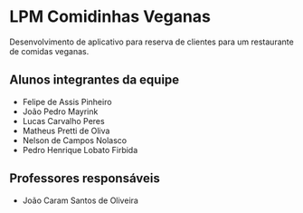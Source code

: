 # LPM Comidinhas Veganas
Desenvolvimento de aplicativo para reserva de clientes para um restaurante de comidas veganas.

## Alunos integrantes da equipe

* Felipe de Assis Pinheiro
* João Pedro Mayrink
* Lucas Carvalho Peres
* Matheus Pretti de Oliva
* Nelson de Campos Nolasco
* Pedro Henrique Lobato Firbida

## Professores responsáveis

* João Caram Santos de Oliveira

